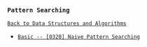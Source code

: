 ### `Pattern Searching`

[`Back to Data Structures and Algorithms`](../readme.md)

* [`Basic -- [0320] Naive Pattern Searching`]()

